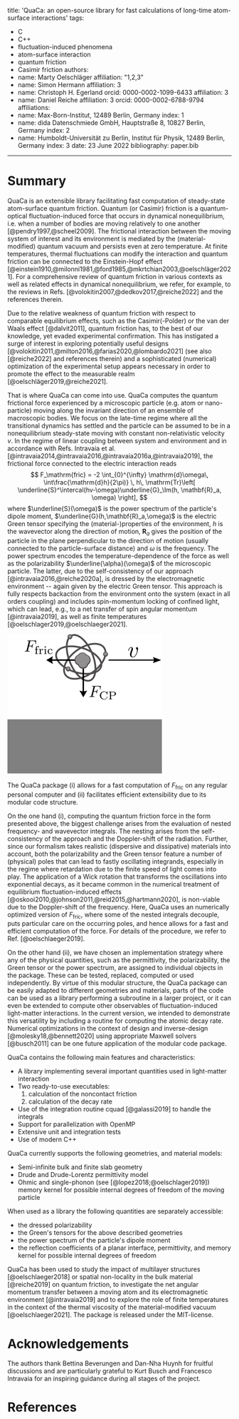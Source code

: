 title: 'QuaCa: an open-source library for fast calculations of long-time atom-surface interactions'
tags:
  - C
  - C++
  - fluctuation-induced phenomena
  - atom-surface interaction
  - quantum friction
  - Casimir friction
authors:
  - name: Marty Oelschläger
    affiliation: "1,2,3"
  - name: Simon Hermann
    affiliation: 3
  - name: Christoph H. Egerland
    orcid: 0000-0002-1099-6433
    affiliation: 3
  - name: Daniel Reiche
    affiliation: 3
    orcid: 0000-0002-6788-9794
affiliations:
 - name: Max-Born-Institut, 12489 Berlin, Germany
   index: 1
 - name: dida Datenschmiede GmbH, Hauptstraße 8, 10827 Berlin, Germany
   index: 2
 - name: Humboldt-Universität zu Berlin, Institut für Physik, 12489 Berlin, Germany
   index: 3
date: 23 June 2022
bibliography: paper.bib
---

# Summary

QuaCa is an extensible library facilitating fast computation of steady-state atom-surface quantum friction.
Quantum (or Casimir) friction is a quantum-optical fluctuation-induced force that occurs in dynamical nonequilibrium, i.e. when a number of bodies are moving relatively to one another [@pendry1997,@scheel2009].
The frictional interaction between the moving system of interest and its environment is mediated by the (material-modified) quantum vacuum and persists even at zero temperature.
At finite temperatures, thermal fluctuations can modify the interaction and quantum friction can be connected to the Einstein-Hopf effect [@einstein1910,@milonni1981,@ford1985,@mkrtchian2003,@oelschläger2021].
For a comprehensive review of quantum friction in various contexts as well as related effects in dynamical nonequilibrium, we refer, for example, to the reviews in Refs. [@volokitin2007,@dedkov2017,@reiche2022] and the references therein.

Due to the relative weakness of quantum friction with respect to comparable equilibrium effects, such as the Casimir(-Polder) or the van der Waals effect [@dalvit2011], quantum friction has, to the best of our knowledge, yet evaded experimental confirmation.
This has instigated a surge of interest in exploring potentially useful designs [@volokitin2011,@milton2016,@farias2020,@lombardo2021] (see also [@reiche2022] and references therein) and a sophisticated (numerical) optimization of the experimental setup appears necessary in order to promote the effect to the measurable realm [@oelschläger2019,@reiche2021].

That is where QuaCa can come into use.
QuaCa computes the quantum frictional force experienced by a microscopic particle (e.g. atom or nano-particle) moving along the invariant direction of an ensemble of macroscopic bodies.
We focus on the late-time regime where all the transitional dynamics has settled and the particle can be assumed to be in a nonequilibrium steady-state moving with constant non-relativistic velocity $v$.
In the regime of linear coupling between system and environment and in accordance with Refs. Intravaia et al. [@intravaia2014,@intravaia2016,@intravaia2016a,@intravaia2019], the frictional force connected to the electric interaction reads
$$
  F_\mathrm{fric} =
-2
\int_{0}^{\infty} \mathrm{d}\omega\, \int\frac{\mathrm{d}h}{2\pi)} \, h\,
\mathrm{Tr}\left[
\underline{S}^\intercal(hv-\omega)\underline{G}_\Im(h, \mathbf{R}_a, \omega)
\right],
$$
where $\underline{S}(\omega)$ is the power spectrum of the particle's dipole moment, $\underline{G}(h,\mathbf{R}_a,\omega)$ is the electric Green tensor specifying the (material-)properties of the environment, $h$ is the wavevector along the direction of motion, $\mathbf{R}_a$ gives the position of the particle in the plane perpendicular to the direction of motion (usually connected to the particle-surface distance) and $\omega$ is the frequency.
The power spectrum encodes the temperature-dependence of the force as well as the polarizability $\underline{\alpha}(\omega)$ of the microscopic particle.
The latter, due to the self-consistency of our approach [@intravaia2016,@reiche2020a], is dressed by the electromagnetic environment -- again given by the electric Green tensor.
This approach is fully respects backaction from the environment onto the system (exact in all orders coupling) and includes spin-momentum locking of confined light, which can lead, e.g., to a net transfer of spin angular momentum [@intravaia2019], as well as finite temperatures [@oelschlager2019,@oelschlaeger2021].

![Sketch of the setup. A microscopic object, say, an atom, moves with constant velocity and height above a flat macroscopic surface. At constant velocity $v$, the particle is attracted by the surface ($F_{\rm CP}$, Casimir-Polder force) and experiences a moderating force ($F_{\rm fric}$, quantum friction). \label{fig:setup}](images/setup.svg)


The QuaCa package (i) allows for a fast computation of $F_{\mathrm{fric}}$ on any regular personal computer and (ii) facilitates efficient extensibility due to its modular code structure.

On the one hand (i), computing the quantum friction force in the form presented above, the biggest challenge arises from the evaluation of nested frequency- and wavevector integrals.
The nesting arises from the self-consistency of the approach and the Doppler-shift of the radiation.
Further, since our formalism takes realistic (dispersive and dissipative) materials into account, both the polarizability and the Green tensor feature a number of (physical) poles that can lead to fastly oscillating integrands, especially in the regime where retardation due to the finite speed of light comes into play.
The application of a Wick rotation that transforms the oscillations into exponential decays, as it became common in the numerical treatment of equilibrium fluctuation-induced effects [@oskooi2010,@johnson2011,@reid2015,@hartmann2020], is non-viable due to the Doppler-shift of the frequency.
Here, QuaCa uses an numerically optimized version of $F_{\mathrm{fric}}$, where some of the nested integrals decouple, puts particular care on the occurring poles, and hence allows for a fast and efficient computation of the force.
For details of the procedure, we refer to Ref. [@oelschlaeger2019].

On the other hand (ii), we have chosen an implementation strategy where any of the physical quantities, such as the permittivity, the polarizability, the Green tensor or the power spectrum, are assigned to individual objects in the package. These can be tested, replaced, computed or used independently.
By virtue of this modular structure, the QuaCa package can be easily adapted to different geometries and materials, parts of the code can be used as a library performing a subroutine in a larger project, or it can even be extended to compute other observables of fluctuation-induced light-matter interactions.
In the current version, we intended to demonstrate this versatility by including a routine for computing the atomic decay rate.
Numerical optimizations in the context of design and inverse-design [@molesky18,@bennett2020] using appropriate Maxwell solvers [@busch2011] can be one future application of the modular code package.


QuaCa contains the following main features and characteristics:

- A library implementing several important quantities used in light-matter interaction
- Two ready-to-use executables:
  1) calculation of the noncontact friction
  2) calculation of the decay rate
- Use of the integration routine cquad [@galassi2019] to handle the integrals
- Support for parallelization with OpenMP
- Extensive unit and integration tests
- Use of modern C++

QuaCa currently supports the following geometries, and material models:
 - Semi-infinite bulk and finite slab geometry
 - Drude and Drude-Lorentz permittivity model
 - Ohmic and single-phonon (see [@lopez2018;@oelschlager2019]) memory kernel for possible internal degrees of freedom of the moving particle

When used as a library the following quantities are separately accessible:
 - the dressed polarizability
 - the Green's tensors for the above described geometries
 - the power spectrum of the particle's dipole moment
 - the reflection coefficients of a planar interface, permittivity, and memory kernel for possible internal degrees of freedom

QuaCa has been used to study the impact of multilayer structures [@oelschlaeger2018] or spatial non-locality in the bulk material [@reiche2019] on quantum friction, to investigate the net angular momentum transfer between a moving atom and its electromagnetic environment [@intravaia2019] and to explore the role of finite temperatures in the context of the thermal viscosity of the material-modified vacuum [@oelschlaeger2021]. The package is released under the MIT-license.

# Acknowledgements
The authors thank Bettina Beverungen and Dan-Nha Huynh for fruitful discussions and are particularly grateful to Kurt Busch and Francesco Intravaia for an inspiring guidance during all stages of the project.

# References
